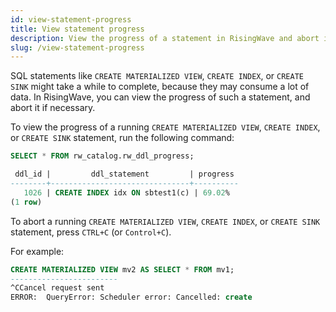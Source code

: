 ```yaml
---
id: view-statement-progress
title: View statement progress
description: View the progress of a statement in RisingWave and abort it if it takes too long.
slug: /view-statement-progress
---
```

<head>
  <link rel="canonical" href="https://docs.risingwave.com/docs/current/view-statement-progress/" />
</head>

SQL statements like `CREATE MATERIALIZED VIEW`, `CREATE INDEX`, or `CREATE SINK` might take a while to complete, because they may consume a lot of data. In RisingWave, you can view the progress of such a statement, and abort it if necessary.

To view the progress of a running `CREATE MATERIALIZED VIEW`, `CREATE INDEX`, or `CREATE SINK` statement, run the following command:

```sql
SELECT * FROM rw_catalog.rw_ddl_progress;

 ddl_id |         ddl_statement         | progress
--------+-------------------------------+----------
   1026 | CREATE INDEX idx ON sbtest1(c) | 69.02%
(1 row)

```

To abort a running `CREATE MATERIALIZED VIEW`, `CREATE INDEX`, or `CREATE SINK` statement, press `CTRL+C` (or `Control+C`). 

For example:

```sql
CREATE MATERIALIZED VIEW mv2 AS SELECT * FROM mv1;
------------------------
^CCancel request sent
ERROR:  QueryError: Scheduler error: Cancelled: create
```
